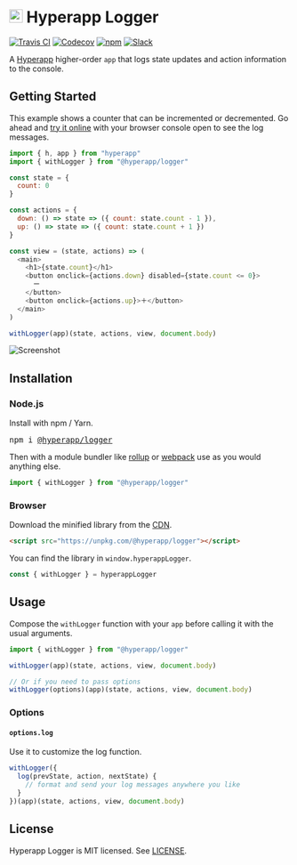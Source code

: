 # <img height=24 src=https://cdn.rawgit.com/jorgebucaran/f53d2c00bafcf36e84ffd862f0dc2950/raw/882f20c970ff7d61aa04d44b92fc3530fa758bc0/Hyperapp.svg> Hyperapp Logger

[![Travis CI](https://img.shields.io/travis/hyperapp/logger/master.svg)](https://travis-ci.org/hyperapp/logger)
[![Codecov](https://img.shields.io/codecov/c/github/hyperapp/logger/master.svg)](https://codecov.io/gh/hyperapp/logger)
[![npm](https://img.shields.io/npm/v/@hyperapp/logger.svg)](https://www.npmjs.org/package/@hyperapp/logger)
[![Slack](https://hyperappjs.herokuapp.com/badge.svg)](https://hyperappjs.herokuapp.com "Join us")

A [Hyperapp](https://github.com/hyperapp/hyperapp) higher-order `app` that logs state updates and action information to the console.

## Getting Started

This example shows a counter that can be incremented or decremented. Go ahead and [try it online](https://codepen.io/okwolf/pen/xLQmvW?editors=0010) with your browser console open to see the log messages.

```js
import { h, app } from "hyperapp"
import { withLogger } from "@hyperapp/logger"

const state = {
  count: 0
}

const actions = {
  down: () => state => ({ count: state.count - 1 }),
  up: () => state => ({ count: state.count + 1 })
}

const view = (state, actions) => (
  <main>
    <h1>{state.count}</h1>
    <button onclick={actions.down} disabled={state.count <= 0}>
      ー
    </button>
    <button onclick={actions.up}>＋</button>
  </main>
)

withLogger(app)(state, actions, view, document.body)
```

![Screenshot](https://user-images.githubusercontent.com/3735164/36941306-d7233132-1f0c-11e8-9b97-335f7957a685.png)

## Installation

### Node.js

Install with npm / Yarn.

<pre>
npm i <a href="https://www.npmjs.com/package/@hyperapp/logger">@hyperapp/logger</a>
</pre>

Then with a module bundler like [rollup](https://github.com/rollup/rollup) or [webpack](https://github.com/webpack/webpack) use as you would anything else.

```js
import { withLogger } from "@hyperapp/logger"
```

### Browser

Download the minified library from the [CDN](https://unpkg.com/@hyperapp/logger).

```html
<script src="https://unpkg.com/@hyperapp/logger"></script>
```

You can find the library in `window.hyperappLogger`.

```js
const { withLogger } = hyperappLogger
```

## Usage

Compose the `withLogger` function with your `app` before calling it with the usual arguments.

```js
import { withLogger } from "@hyperapp/logger"

withLogger(app)(state, actions, view, document.body)

// Or if you need to pass options
withLogger(options)(app)(state, actions, view, document.body)
```

### Options

#### `options.log`

Use it to customize the log function.

```js
withLogger({
  log(prevState, action, nextState) {
    // format and send your log messages anywhere you like
  }
})(app)(state, actions, view, document.body)
```

## License

Hyperapp Logger is MIT licensed. See [LICENSE](LICENSE.md).
